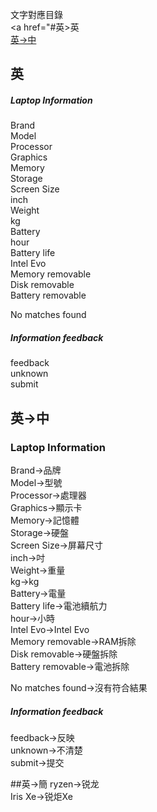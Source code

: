 文字對應目錄
<br/><a href="#英>英</a>
<br/><a href="#英-中">英->中</a>


## 英
##### Laptop Information
Brand<br/>
Model<br/>
Processor<br/>
Graphics<br/>
Memory<br/>
Storage<br/>
Screen Size<br/>
inch<br/>
Weight<br/>
kg<br/>
Battery<br/>
hour<br/>
Battery life<br/>
Intel Evo<br/>
Memory removable<br/>
Disk removable<br/>
Battery removable<br/>

No matches found<br/>
  
##### Information feedback
feedback<br/>
unknown<br/>
submit<br/>
  
  
## 英->中
### Laptop Information
Brand->品牌<br/>
Model->型號<br/>
Processor->處理器<br/>
Graphics->顯示卡<br/>
Memory->記憶體<br/>
Storage->硬盤<br/>
Screen Size->屏幕尺寸<br/>
inch->吋<br/>
Weight->重量<br/>
kg->kg<br/>
Battery->電量<br/>
Battery life->電池續航力<br/>
hour->小時<br/>
Intel Evo->Intel Evo<br/>
Memory removable->RAM拆除<br/>
Disk removable->硬盤拆除<br/>
Battery removable->電池拆除<br/>

No matches found->沒有符合結果<br/>

##### Information feedback
feedback->反映<br/>
unknown->不清楚<br/>
submit->提交<br/>
  
##英->簡
ryzen->锐龙<br/>
Iris Xe->锐炬Xe
